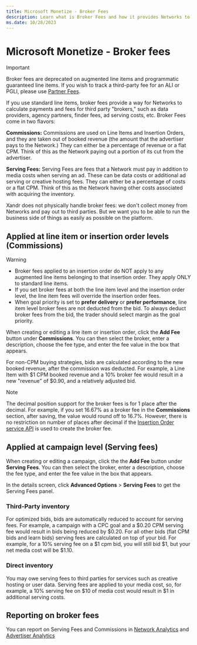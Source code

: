 ```yaml
---
title: Microsoft Monetize - Broker Fees
description: Learn what is Broker Fees and how it provides Networks to calculate payments and fees for third party brokers.
ms.date: 10/28/2023
---
```



# Microsoft Monetize - Broker fees

> [!IMPORTANT]
> Broker fees are deprecated on augmented line items and programmatic guaranteed line items. If you wish to track a third-party fee for an ALI or PGLI, please use [Partner Fees](partner-fees.md).

If you use standard line items, broker fees provide a way for
Networks to calculate payments and fees for
third party "brokers," such as data providers, agency partners, finder
fees, ad serving costs, etc. Broker Fees come in two flavors:

**Commissions:** Commissions are used on Line Items and Insertion
Orders, and they are taken out of booked revenue (the amount that the
advertiser pays to the Network.) They can either
be a percentage of revenue or a flat CPM. Think of this as the
Network paying out a portion of its cut from the
advertiser.

**Serving Fees:** Serving Fees are fees that a
Network must pay in addition to media costs when
serving an ad. These can be data costs or additional ad serving or
creative hosting fees. They can either be a percentage of costs or a
flat CPM. Think of this as the Network having
other costs associated with acquiring the inventory.

Xandr does not physically handle broker fees: we
don't collect money from Networks and pay out to
third parties. But we want you to be able to run the business side of
things as easily as possible on the platform.

## Applied at line item or insertion order levels (Commissions)

> [!WARNING]
> - Broker fees applied to an insertion order do NOT apply to any augmented line items belonging to that insertion order. They apply ONLY to standard line items.
> - If you set broker fees at both the line item level and the insertion order level, the line item fees will override the insertion order fees.
> - When goal priority is set to **prefer delivery** or **prefer performance**, line item level broker fees are not deducted from the bid. To always deduct broker fees from the bid, the trader should select margin as the goal priority.

When creating or editing a line item or insertion order, click the
**Add Fee** button under
**Commissions**. You can then select the
broker, enter a description, choose the fee type, and enter the fee
value in the box that appears.

For non-CPM buying strategies, bids are calculated according to the new
booked revenue, after the commission was deducted. For example, a Line
Item with $1 CPM booked revenue and a 10% broker fee would result in a
new "revenue" of $0.90, and a relatively adjusted bid.

> [!NOTE]
> The decimal position support for the broker fees is for 1 place after the decimal. For example, if you set 16.67% as a broker fee in the **Commissions** section, after saving, the value would round off to 16.7%. However, there is no restriction on number of places after decimal if the [Insertion Order service API](../digital-platform-api/insertion-order-service.md) is used to create the broker fee.

## Applied at campaign level (Serving fees)

When creating or editing a campaign, click the the
**Add Fee** button under
**Serving Fees**. You can then select the
broker, enter a description, choose the fee type, and enter the fee
value in the box that appears.

In the details screen, click
**Advanced Options**
 \> **Serving Fees** to get
the Serving Fees panel.

### Third-Party inventory

For optimized bids, bids are automatically reduced to account for
serving fees. For example, a campaign with a CPC goal and a $0.20 CPM
serving fee would result in bids being reduced by $0.20. For all other
bids (flat CPM bids and learn bids) serving fees are calculated on top
of your bid. For example, for a 10% serving fee on a $1 cpm bid, you
will still bid $1, but your net media cost will be $1.10.

### Direct inventory

You may owe serving fees to third parties for services such as creative
hosting or user data. Serving fees are applied to your media cost, so,
for example, a 10% serving fee on $10 of media cost would result in $1
in additional serving costs.

## Reporting on broker fees

You can report on Serving Fees and Commissions in [Network Analytics](network-reporting.md)
 and [Advertiser Analytics](advertiser-reporting.md)